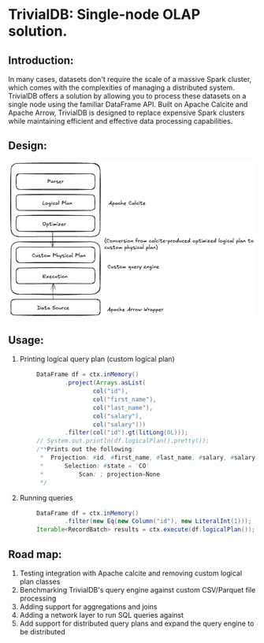 # TrivialDB: Single-node OLAP solution.

## Introduction:
In many cases, datasets don't require the scale of a massive Spark cluster, which comes with the complexities of managing a distributed system. TrivialDB offers a solution by allowing you to process these datasets on a single node using the familiar DataFrame API. Built on Apache Calcite and Apache Arrow, TrivialDB is designed to replace expensive Spark clusters while maintaining efficient and effective data processing capabilities.

## Design:

![Architecture](trivialdb.png)

## Usage:

1. Printing logical query plan (custom logical plan)
```java
        DataFrame df = ctx.inMemory()
                .project(Arrays.asList(
                        col("id"),
                        col("first_name"),
                        col("last_name"),
                        col("salary"),
                        col("salary")))
                .filter(col("id").gt(litLong(0L)));
        // System.out.println(df.logicalPlan().pretty());
        /**Prints out the following:
         * 	Projection: #id, #first_name, #last_name, #salary, #salary
         * 		Selection: #state = 'CO'
         * 			Scan: ; projection=None
         */
```

2. Running queries
```java
        DataFrame df = ctx.inMemory()
                .filter(new Eq(new Column("id"), new LiteralInt(1)));
        Iterable<RecordBatch> results = ctx.execute(df.logicalPlan());
```

## Road map:
1. Testing integration with Apache calcite and removing custom logical plan classes
2. Benchmarking TrivialDB's query engine against custom CSV/Parquet file processing
3. Adding support for aggregations and joins
4. Adding a network layer to run SQL queries against
5. Add support for distributed query plans and expand the query engine to be distributed
